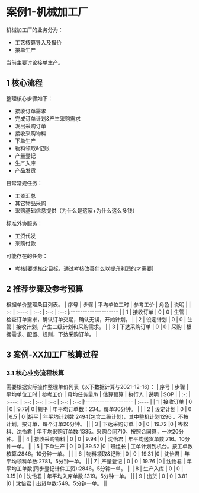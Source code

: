 # 案例1-机械加工厂
机械加工厂的业务分为：  
* 工艺核算导入及报价
* 接单生产  

当前主要讨论接单生产。

## 1 核心流程
整理核心步骤如下：  
* 接收订单需求  
* 完成订单计划&产生采购需求  
* 发出采购订单  
* 接收采购物料  
* 下单生产
* 物料领取&记账  
* 产量登记
* 生产入库
* 产品发货  

日常常规任务：  
* 工资汇总  
* 其它物品采购  
* 采购基础信息提供（为什么是这家+为什么这么多钱）  

标准外协服务：
* 工资代发
* 采购付款

可能存在的任务：  
* 考核[要求核定目标，通过考核改善什么以提升利润的才需要]  


## 2 推荐步骤及参考预算  
根据单价整理条目列表。
| 序号 | 步骤   | 平均单位工时 | 参考工价 | 角色 | 说明 |
| :-: | :----: | :--: | :--: | :--: |:-------------------- |
| 1 | 接收订单 |  0 | 0 | 生管 | 检查订单需求，确认订单交期，确认无误，开始计划。 |
| 2 | 设定计划 |  0 | 0 | 生管 | 接收计划，产生二级计划和采购需求。 |
| 3 | 下达采购订单 |  0 | 0 | 采购 | 根据需求、配置、规则，下达采购订单。 |

## 3 案例-XX加工厂核算过程

### 3.1 核心业务流程核算
需要根据实际操作整理单价列表（以下数据计算与2021-12-16）：
| 序号 | 步骤   | 平均单位工时 | 参考工价 | 月均任务量/h | 估算预算 | 执行人 | 说明 | SOP |
| :-: | :----: | :--:       | :--:   | :--:      | :--:   | :--:  |:-------------------- | :---- |
| 1 | 接收订单 |  0 | 0 | 9.79| 0 |胡平 | 年平均订单数：234。每单30分钟。 | |
| 2 | 设定计划 |  0 | 0 | 6.5 | 0 |胡平 | 年平均计划数:2494(包含二级计划)，其中整机计划1296 。不按计划，按订单，每个订单20分钟。 ||
| 3 | 下达采购订单 |  0 | 0 | 19.72 |0 | 岑松科、沈怡君 | 年平均采购订单数:1335。采购合同710。按照合同算，一次20分钟。 ||
| 4 | 接收采购物料 |  0 | 0 | 9.94 |0 | 沈怡君 | 年平均送货单数:716。10分钟一单。 ||
| 5 | 下单生产 |  0 | 0 | 39.52 |0 | 班组长 | 工单计划到机台。按工单数核算:2846。10分钟一单。 | |
| 6 | 物料领取&记账 |  0 | 0 | 19.31 |0 | 沈怡君 | 年平均领料单数:2781。5分钟一单。 ||
| 7 | 产量登记 |  0 | 0 | 19.76 |0 | 沈怡君 | 年平均工单数(同步登记计件工资):2846。5分钟一单。 ||
| 8 | 生产入库 |  0 | 0 | 9.15 |0 | 沈怡君 | 年平均入库单数:1319。5分钟一单。 ||
| 9 | 出货 |  0 | 0 | 3.81 |0 | 沈怡君 | 出货单数:549。5分钟一单。 ||
